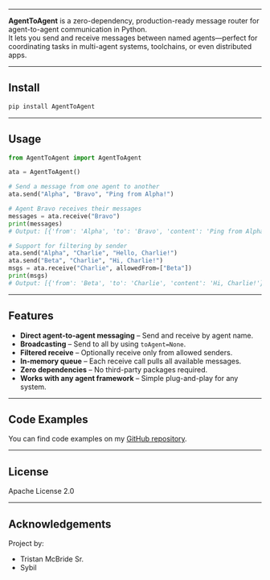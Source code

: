 ﻿
---

**AgentToAgent** is a zero-dependency, production-ready message router for agent-to-agent communication in Python.  
It lets you send and receive messages between named agents—perfect for coordinating tasks in multi-agent systems, toolchains, or even distributed apps.

---

## Install

```sh
pip install AgentToAgent
````

---

## Usage

```python
from AgentToAgent import AgentToAgent

ata = AgentToAgent()

# Send a message from one agent to another
ata.send("Alpha", "Bravo", "Ping from Alpha!")

# Agent Bravo receives their messages
messages = ata.receive("Bravo")
print(messages)
# Output: [{'from': 'Alpha', 'to': 'Bravo', 'content': 'Ping from Alpha!'}]

# Support for filtering by sender
ata.send("Alpha", "Charlie", "Hello, Charlie!")
ata.send("Beta", "Charlie", "Hi, Charlie!")
msgs = ata.receive("Charlie", allowedFrom=["Beta"])
print(msgs)
# Output: [{'from': 'Beta', 'to': 'Charlie', 'content': 'Hi, Charlie!'}]
```

---

## Features

* **Direct agent-to-agent messaging** – Send and receive by agent name.
* **Broadcasting** – Send to all by using `toAgent=None`.
* **Filtered receive** – Optionally receive only from allowed senders.
* **In-memory queue** – Each receive call pulls all available messages.
* **Zero dependencies** – No third-party packages required.
* **Works with any agent framework** – Simple plug-and-play for any system.

---

## Code Examples

You can find code examples on my [GitHub repository](https://github.com/TristanMcBrideSr/TechBook).

---

## License

Apache License 2.0

---

## Acknowledgements

Project by:
- Tristan McBride Sr.
- Sybil
